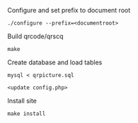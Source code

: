 Configure and set prefix to document root

	./configure --prefix=<documentroot>

Build qrcode/qrscq

	make

Create database and load tables

	mysql < qrpicture.sql

	<update config.php>

Install site

	make install

	